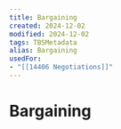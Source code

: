 ```yaml
---
title: Bargaining
created: 2024-12-02
modified: 2024-12-02
tags: TBSMetadata
alias: Bargaining
usedFor:
- "[[14406 Negotiations]]"
---
```

# Bargaining
